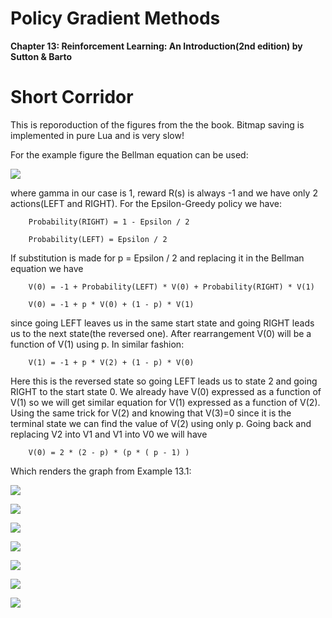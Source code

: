 # Policy Gradient Methods

<b>Chapter 13: Reinforcement Learning: An Introduction(2nd edition) by Sutton &amp; Barto</b>

# Short Corridor

This is reporoduction of the figures from the the book. Bitmap saving is implemented in pure Lua and is very slow!

For the example figure the Bellman equation can be used:

![](BellmanEquation.bmp)

where gamma in our case is 1, reward R(s) is always -1 and we have only 2 actions(LEFT and RIGHT). For the Epsilon-Greedy policy we have:
  
        Probability(RIGHT) = 1 - Epsilon / 2
  
        Probability(LEFT) = Epsilon / 2
  
 If substitution is made for p = Epsilon / 2 and replacing it in the Bellman equation we have
 
        V(0) = -1 + Probability(LEFT) * V(0) + Probability(RIGHT) * V(1)
 
        V(0) = -1 + p * V(0) + (1 - p) * V(1)
 
 since going LEFT leaves us in the same start state and going RIGHT leads us to the next state(the reversed one). After rearrangement V(0) will be a function of V(1) using p. In similar fashion:
 
        V(1) = -1 + p * V(2) + (1 - p) * V(0)
 
 Here this is the reversed state so going LEFT leads us to state 2 and going RIGHT to the start state 0. We already have V(0) expressed as a function of V(1) so we will get similar equation for V(1) expressed as a function of V(2). Using the same trick for V(2) and knowing that V(3)=0 since it is the terminal state we can find the value of V(2) using only p. Going back and replacing V2 into V1 and V1 into V0 we will have
 
        V(0) = 2 * (2 - p) * (p * ( p - 1) )
 
 Which renders the graph from Example 13.1:

![](ShortCorridor/ShortCorridor_Example13_1.bmp)

![](ShortCorridor/ShortCorridor_Figure13_1.bmp)

![](ShortCorridor/ShortCorridor_Figure13_2.bmp)

![](ShortCorridor/ShortCorridor_Figure_ActorCritic.bmp)

![](ShortCorridor/ShortCorridor_Figure13_2_Symmetric_SameTarget.bmp)

![](ShortCorridor/Zero_Initial_Thetas_ShortCorridor_Figure13_1.bmp)

![](ShortCorridor/Zero_Initial_Thetas_ShortCorridor_Figure13_2.bmp)
